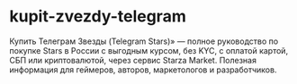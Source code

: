 # kupit-zvezdy-telegram
Купить Телеграм Звезды (Telegram Stars)» — полное руководство по покупке Stars в России с выгодным курсом, без KYC, с оплатой картой, СБП или криптовалютой, через сервис Starza Market. Полезная информация для геймеров, авторов, маркетологов и разработчиков.
